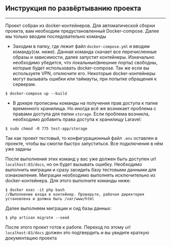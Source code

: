 ## Инструкция по развёртыванию проекта

---
Проект собран из docker-контейнеров. Для автоматической сборки проекта, вам необходим предустановленный Docker-compose. Далее мы только вводим последовательно команды

- Заходим в папку, где лежит файл `docker-compose.yml` и вводим команду(см. ниже).
  Данная команда скачает все перечисленные образы и зависимости, далее запустит контейнеры. 
  Изначально необходимо убедится, что локальные(внешние порты) свободны, которые будет использовать docker-compose.
  Так же если вы используете VPN, отключите его. Некоторые docker-контейнеры могут вызывать ошибки или таймауты, при попытке обращения к серверам.

```
$ docker-compose up --build
```

- В докере прописаны команды на получения прав доступа к папке временного хранилища. 
Но иногда всё же возникает проблема с правами доступа для папки _`storage`_. Если проблема возникла, необходимо добавить права доступа к хранилищу Laravel:

```
$ sudo chmod -R 775 test-app/storage 
```

Так как проект тестовый, то конфигурационный файл `.env` оставлен в проекте, чтобы вы смогли быстро запуститься. Все подключения в нём уже заданы

После выполнения этих команд у вас уже должен быть доступен url `localhost:83/docs`, но он будет вызывать ошибку.
Необходимо выполнить миграции и сразу засидить базу тестовыми данными для ознакомления. Миграции необходимо выполнять исключительно из docker-контейнера.
Для этого выполните команды ниже:
```
$ docker exec -it php bash
//Выполнение входа в контейнер. Проверьте, рабочая директория установлена и должна быть /var/www/html 
```
Далее выполняем миграции и сид базы данных:
```
$ php artisan migrate --seed
```
После этого проект готов к работе. Переход по этому url `localhost:83/docs` должен это подтвердить и вы увидите краткую документацию проекта
